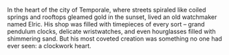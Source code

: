In the heart of the city of Temporale, where streets spiraled like coiled springs and rooftops gleamed gold in the sunset, lived an old watchmaker named Elric. His shop was filled with timepieces of every sort – grand pendulum clocks, delicate wristwatches, and even hourglasses filled with shimmering sand. But his most coveted creation was something no one had ever seen: a clockwork heart.